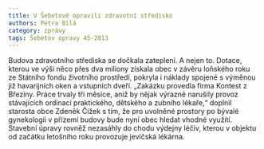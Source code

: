 ```yaml
---
title: V Šebetově opravili zdravotní středisko
authors: Petra Bílá
category: zprávy
tags: Šebetov opravy 45-2013
---
```


Budova zdravotního střediska se dočkala zateplení. A nejen to. Dotace, kterou ve výši něco přes dva miliony získala obec v závěru loňského roku ze Státního fondu životního prostředí, pokryla i náklady spojené s výměnou již havarijních oken a vstupních dveří. „Zakázku provedla firma Kontest z Březiny. Práce trvaly tři měsíce, aniž by nějak výrazně narušily provoz stávajících ordinací praktického, dětského a zubního lékaře,“ doplnil starosta obce Zdeněk Čížek s tím, že pro uvolněné prostory po bývalé gynekologii v přízemí budovy bude nyní obec hledat vhodné využití. Stavební úpravy rovněž nezasáhly do chodu výdejny léčiv, kterou v objektu od začátku letošního roku provozuje jevíčská lékárna.
